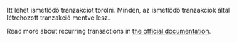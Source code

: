 Itt lehet ismétlődő tranzakciót törölni. Minden, az ismétlődő tranzakciók által létrehozott tranzakció mentve lesz.

Read more about recurring transactions in [the official documentation](https://docs.firefly-iii.org/advanced-concepts/recurring).